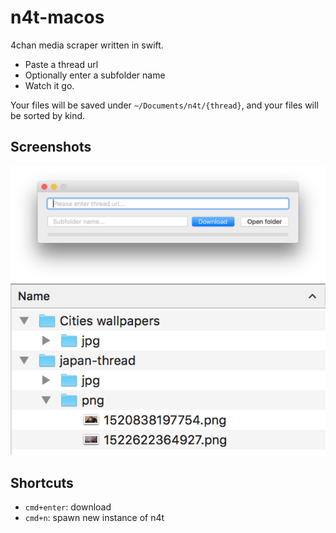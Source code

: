 # n4t-macos

4chan media scraper written in swift.

- Paste a thread url
- Optionally enter a subfolder name
- Watch it go.

Your files will be saved under `~/Documents/n4t/{thread}`, and your files will be sorted by kind.

## Screenshots

![./n4t-app.png](n4t-app.png)
![./dl-result.png](dl-result.png)

## Shortcuts

- `cmd+enter`: download
- `cmd+n`: spawn new instance of n4t